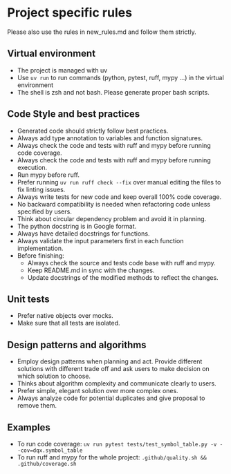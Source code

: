 # Project specific rules
Please also use the rules in new_rules.md and follow them strictly.

## Virtual environment
  - The project is managed with uv
  - Use `uv run` to run commands (python, pytest, ruff, mypy ...) in the virtual environment
  - The shell is zsh and not bash. Please generate proper bash scripts.

## Code Style and best practices
  - Generated code should strictly follow best practices.
  - Always add type annotation to variables and function signatures.
  - Always check the code and tests with ruff and mypy before running code coverage.
  - Always check the code and tests with ruff and mypy before running execution.
  - Run mypy before ruff.
  - Prefer running `uv run ruff check --fix` over manual editing the files to fix linting issues.
  - Always write tests for new code and keep overall 100% code coverage.
  - No backward compatibility is needed when refactoring code unless specified by users.
  - Think about circular dependency problem and avoid it in planning.
  - The python docstring is in Google format.
  - Always have detailed docstrings for functions.
  - Always validate the input parameters first in each function implementation.
  - Before finishing:
    - Always check the source and tests code base with ruff and mypy.
    - Keep README.md in sync with the changes.
    - Update docstrings of the modified methods to reflect the changes.

## Unit tests
  - Prefer native objects over mocks.
  - Make sure that all tests are isolated.

## Design patterns and algorithms
  - Employ design patterns when planning and act.
  Provide different solutions with different trade off and ask users to make decision on which solution to choose.
  - Thinks about algorithm complexity and communicate clearly to users.
  - Prefer simple, elegant solution over more complex ones.
  - Always analyze code for potential duplicates and give proposal to remove them.

## Examples
  - To run code coverage: `uv run pytest tests/test_symbol_table.py -v --cov=dqx.symbol_table`
  - To run ruff and mypy for the whole project: `.github/quality.sh && .github/coverage.sh`
